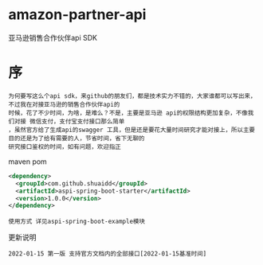 # amazon-partner-api
亚马逊销售合作伙伴api SDK

# 序
``` 
为何要写这么个api sdk，来github的朋友们，都是技术实力不错的，大家谁都可以写出来，不过我在对接亚马逊的销售合作伙伴api的
时候，花了不少时间，为啥，是难么？不是，主要是亚马逊 api的权限结构更加复杂，不像我们对接 微信支付，支付宝支付接口那么简单
，虽然官方给了生成api的swagger 工具，但是还是要花大量时间研究才能对接上，所以主要目的还是为了给有需要的人，节省时间，省下无聊的
研究接口鉴权的时间，如有问题，欢迎指正
```

maven pom
```xml
<dependency>
  <groupId>com.github.shuaidd</groupId>
  <artifactId>aspi-spring-boot-starter</artifactId>
  <version>1.0.0</version>
</dependency>
```
```
使用方式 详见aspi-spring-boot-example模块
```

更新说明
``` 
2022-01-15 第一版 支持官方文档内的全部接口[2022-01-15基准时间]
```
